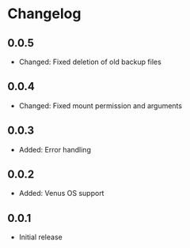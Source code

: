 # Changelog

## 0.0.5

* Changed: Fixed deletion of old backup files

## 0.0.4

* Changed: Fixed mount permission and arguments

## 0.0.3

* Added: Error handling

## 0.0.2

* Added: Venus OS support

## 0.0.1

* Initial release
